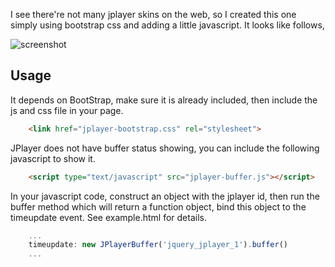 I see there're not many jplayer skins on the web, so I created this one simply using bootstrap css and adding a little javascript. It looks like follows,

![screenshot](https://raw.githubusercontent.com/lusaisai/jplayer-bootstrap-skin/master/screenshot.png)

Usage
-----
It depends on BootStrap, make sure it is already included, then include the js and css file in your page.
```html
    <link href="jplayer-bootstrap.css" rel="stylesheet">
```

JPlayer does not have buffer status showing, you can include the following javascript to show it.
```html
    <script type="text/javascript" src="jplayer-buffer.js"></script>
```

In your javascript code, construct an object with the jplayer id, then run the buffer method which will return a function object, bind this object to the timeupdate event. See example.html for details.
```javascript
    ...
    timeupdate: new JPlayerBuffer('jquery_jplayer_1').buffer()
    ...
```
